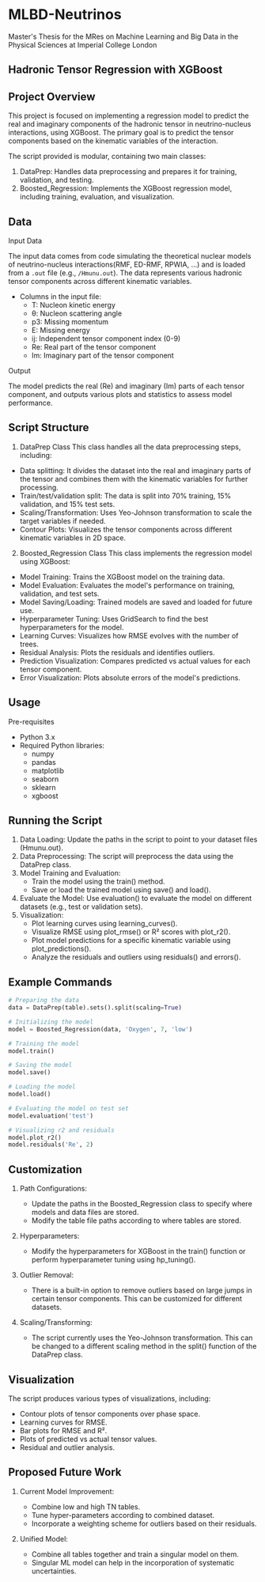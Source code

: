 # MLBD-Neutrinos
Master's Thesis for the MRes on Machine Learning and Big Data in the Physical Sciences at Imperial College London

Hadronic Tensor Regression with XGBoost
----------------------------------------------

Project Overview
----------------
This project is focused on implementing a regression model to predict the real and imaginary components of the hadronic tensor in neutrino-nucleus interactions, using XGBoost. The primary goal is to predict the tensor components based on the kinematic variables of the interaction.

The script provided is modular, containing two main classes:
1. DataPrep: Handles data preprocessing and prepares it for training, validation, and testing.
2. Boosted_Regression: Implements the XGBoost regression model, including training, evaluation, and visualization.

Data
----
Input Data

The input data comes from code simulating the theoretical nuclear models of neutrino-nucleus interactions(RMF, ED-RMF, RPWIA, ...) and is loaded from a `.out` file (e.g., `/Hmunu.out`). The data represents various hadronic tensor components across different kinematic variables.

- Columns in the input file:
  - T: Nucleon kinetic energy
  - θ: Nucleon scattering angle
  - p3: Missing momentum
  - E: Missing energy
  - ij: Independent tensor component index (0-9)
  - Re: Real part of the tensor component
  - Im: Imaginary part of the tensor component

Output

The model predicts the real (Re) and imaginary (Im) parts of each tensor component, and outputs various plots and statistics to assess model performance.

Script Structure
-----------------
1. DataPrep Class
This class handles all the data preprocessing steps, including:
  - Data splitting: It divides the dataset into the real and imaginary parts of the tensor and combines them with the kinematic variables for further processing.
  - Train/test/validation split: The data is split into 70% training, 15% validation, and 15% test sets.
  - Scaling/Transformation: Uses Yeo-Johnson transformation to scale the target variables if needed.
  - Contour Plots: Visualizes the tensor components across different kinematic variables in 2D space.

2. Boosted_Regression Class
This class implements the regression model using XGBoost:
  - Model Training: Trains the XGBoost model on the training data.
  - Model Evaluation: Evaluates the model's performance on training, validation, and test sets.
  - Model Saving/Loading: Trained models are saved and loaded for future use.
  - Hyperparameter Tuning: Uses GridSearch to find the best hyperparameters for the model.
  - Learning Curves: Visualizes how RMSE evolves with the number of trees.
  - Residual Analysis: Plots the residuals and identifies outliers.
  - Prediction Visualization: Compares predicted vs actual values for each tensor component.
  - Error Visualization: Plots absolute errors of the model's predictions.

Usage
-----
Pre-requisites
- Python 3.x
- Required Python libraries:
  - numpy
  - pandas
  - matplotlib
  - seaborn
  - sklearn
  - xgboost

Running the Script
------------------
1. Data Loading: Update the paths in the script to point to your dataset files (Hmunu.out).
2. Data Preprocessing: The script will preprocess the data using the DataPrep class.
3. Model Training and Evaluation:
   - Train the model using the train() method.
   - Save or load the trained model using save() and load().
4. Evaluate the Model: Use evaluation() to evaluate the model on different datasets (e.g., test or validation sets).
5. Visualization:
   - Plot learning curves using learning_curves().
   - Visualize RMSE using plot_rmse() or R² scores with plot_r2().
   - Plot model predictions for a specific kinematic variable using plot_predictions().
   - Analyze the residuals and outliers using residuals() and errors().
  
Example Commands
----------------
```python
# Preparing the data
data = DataPrep(table).sets().split(scaling=True)

# Initializing the model
model = Boosted_Regression(data, 'Oxygen', 7, 'low')

# Training the model
model.train()

# Saving the model
model.save()

# Loading the model
model.load()

# Evaluating the model on test set
model.evaluation('test')

# Visualizing r2 and residuals
model.plot_r2()
model.residuals('Re', 2)
```

Customization
-------------

1. Path Configurations:
   * Update the paths in the Boosted_Regression class to specify where models and data files are stored.
   * Modify the table file paths according to where tables are stored.

2. Hyperparameters:
   * Modify the hyperparameters for XGBoost in the train() function or perform hyperparameter tuning using hp_tuning().

3. Outlier Removal:
   * There is a built-in option to remove outliers based on large jumps in certain tensor components. This can be customized for different datasets.

4. Scaling/Transforming:
   * The script currently uses the Yeo-Johnson transformation. This can be changed to a different scaling method in the split() function of the DataPrep class.

Visualization
-------------

The script produces various types of visualizations, including:
   * Contour plots of tensor components over phase space.
   * Learning curves for RMSE.
   * Bar plots for RMSE and R².
   * Plots of predicted vs actual tensor values.
   * Residual and outlier analysis.

Proposed Future Work
----------------------

1. Current Model Improvement:
   * Combine low and high TN tables.
   * Tune hyper-parameters according to combined dataset.
   * Incorporate a weighting scheme for outliers based on their residuals.

2. Unified Model:
   * Combine all tables together and train a singular model on them.
   * Singular ML model can help in the incorporation of systematic uncertainties.
